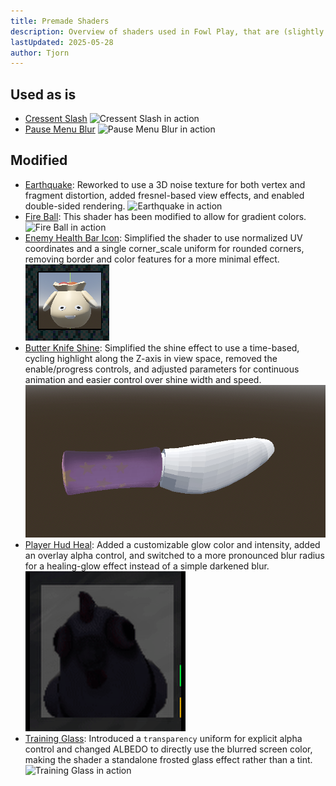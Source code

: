 ```yaml
---
title: Premade Shaders
description: Overview of shaders used in Fowl Play, that are (slightly modified and) used as is.
lastUpdated: 2025-05-28
author: Tjorn
---
```


## Used as is

- [Cressent Slash](https://godotshaders.com/shader/procedural-cyclic-slash/)
    ![Cressent Slash in action](../../../../../assets/fowl-play/effects-shaders/shaders/premade-shaders/cresent_slash_shader.gif)
- [Pause Menu Blur](https://godotshaders.com/shader/simple-blur-godot-4-1/)
    ![Pause Menu Blur in action](../../../../../assets/fowl-play/effects-shaders/shaders/premade-shaders/pause_menu_blur_shader.gif)

## Modified

- [Earthquake](https://godotshaders.com/shader/distortion-bubble/): Reworked to use a 3D noise texture for both vertex and fragment distortion, added fresnel-based view effects, and enabled double-sided rendering.
    ![Earthquake in action](../../../../../assets/fowl-play/effects-shaders/shaders/premade-shaders/earthquake_shader.gif)
- [Fire Ball](https://godotshaders.com/shader/energy-shield-with-impact-effect/): This shader has been modified to allow for gradient colors.
    ![Fire Ball in action](../../../../../assets/fowl-play/effects-shaders/shaders/premade-shaders/fire_ball_shader.gif)
- [Enemy Health Bar Icon](https://godotshaders.com/shader/corner-radius/): Simplified the shader to use normalized UV coordinates and a single corner_scale uniform for rounded corners, removing border and color features for a more minimal effect.
    ![Enemy Health Bar Icon in action](../../../../../assets/fowl-play/effects-shaders/shaders/premade-shaders/enemy_health_bar_icon_shader.png)
- [Butter Knife Shine](https://godotshaders.com/shader/3d-item-highlighter-with-angle-adjustment/): Simplified the shine effect to use a time-based, cycling highlight along the Z-axis in view space, removed the enable/progress controls, and adjusted parameters for continuous animation and easier control over shine width and speed.
    ![Butter Knife Shine in action](../../../../../assets/fowl-play/effects-shaders/shaders/premade-shaders/butter_knife_shine_shader.gif)
- [Player Hud Heal](https://godotshaders.com/shader/web-safe-darkened-gaussian-blur/): Added a customizable glow color and intensity, added an overlay alpha control, and switched to a more pronounced blur radius for a healing-glow effect instead of a simple darkened blur.
    ![Player Hud Heal in action](../../../../../assets/fowl-play/effects-shaders/shaders/premade-shaders/player_hud_heal_shader.gif)
- [Training Glass](https://godotshaders.com/shader/frosted-glass-3/): Introduced a `transparency` uniform for explicit alpha control and changed ALBEDO to directly use the blurred screen color, making the shader a standalone frosted glass effect rather than a tint.
    ![Training Glass in action](../../../../../assets/fowl-play/effects-shaders/shaders/premade-shaders/training_glass_shader.gif)